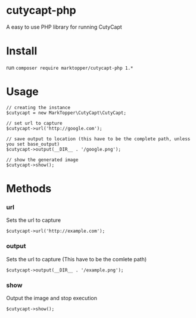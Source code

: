 # cutycapt-php
A easy to use PHP library for running CutyCapt

# Install
run `composer require marktopper/cutycapt-php 1.*`

# Usage
```
// creating the instance
$cutycapt = new MarkTopper\CutyCapt\CutyCapt;

// set url to capture
$cutycapt->url('http://google.com');

// save output to location (this have to be the complete path, unless you set base_output)
$cutycapt->output(__DIR__ . '/google.png');

// show the generated image
$cutycapt->show();
```

# Methods
### url
Sets the url to capture
```
$cutycapt->url('http://example.com');
```

### output
Sets the url to capture (This have to be the comlete path)
```
$cutycapt->output(__DIR__ . '/example.png');
```

### show
Output the image and stop execution
```
$cutycapt->show();
```
